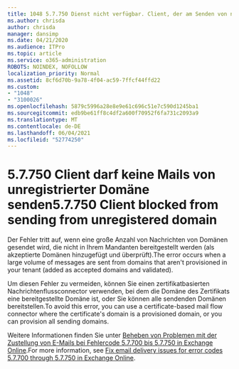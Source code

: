 ```yaml
---
title: 1048 5.7.750 Dienst nicht verfügbar. Client, der am Senden von nicht registrierten Domänen gehindert wird
ms.author: chrisda
author: chrisda
manager: dansimp
ms.date: 04/21/2020
ms.audience: ITPro
ms.topic: article
ms.service: o365-administration
ROBOTS: NOINDEX, NOFOLLOW
localization_priority: Normal
ms.assetid: 8cf6d70b-9a78-4f04-ac59-7ffcf44ffd22
ms.custom:
- "1048"
- "3100026"
ms.openlocfilehash: 5879c5996a28e8e9e61c696c51e7c590d1245ba1
ms.sourcegitcommit: edb9be61ff8c4df2a600f70952f6fa731c2093a9
ms.translationtype: MT
ms.contentlocale: de-DE
ms.lasthandoff: 06/04/2021
ms.locfileid: "52774250"
---
```

# <a name="57750-client-blocked-from-sending-from-unregistered-domain"></a><span data-ttu-id="748b6-103">5.7.750 Client darf keine Mails von unregistrierter Domäne senden</span><span class="sxs-lookup"><span data-stu-id="748b6-103">5.7.750 Client blocked from sending from unregistered domain</span></span>

<span data-ttu-id="748b6-104">Der Fehler tritt auf, wenn eine große Anzahl von Nachrichten von Domänen gesendet wird, die nicht in Ihrem Mandanten bereitgestellt werden (als akzeptierte Domänen hinzugefügt und überprüft).</span><span class="sxs-lookup"><span data-stu-id="748b6-104">The error occurs when a large volume of messages are sent from domains that aren't provisioned in your tenant (added as accepted domains and validated).</span></span>

<span data-ttu-id="748b6-105">Um diesen Fehler zu vermeiden, können Sie einen zertifikatbasierten Nachrichtenflussconnector verwenden, bei dem die Domäne des Zertifikats eine bereitgestellte Domäne ist, oder Sie können alle sendenden Domänen bereitstellen.</span><span class="sxs-lookup"><span data-stu-id="748b6-105">To avoid this error, you can use a certificate-based mail flow connector where the certificate's domain is a provisioned domain, or you can provision all sending domains.</span></span>

<span data-ttu-id="748b6-106">Weitere Informationen finden Sie unter [Beheben von Problemen mit der Zustellung von E-Mails bei Fehlercode 5.7.700 bis 5.7.750 in Exchange Online](https://go.microsoft.com/fwlink/?linkid=2164955).</span><span class="sxs-lookup"><span data-stu-id="748b6-106">For more information, see [Fix email delivery issues for error codes 5.7.700 through 5.7.750 in Exchange Online](https://go.microsoft.com/fwlink/?linkid=2164955).</span></span>